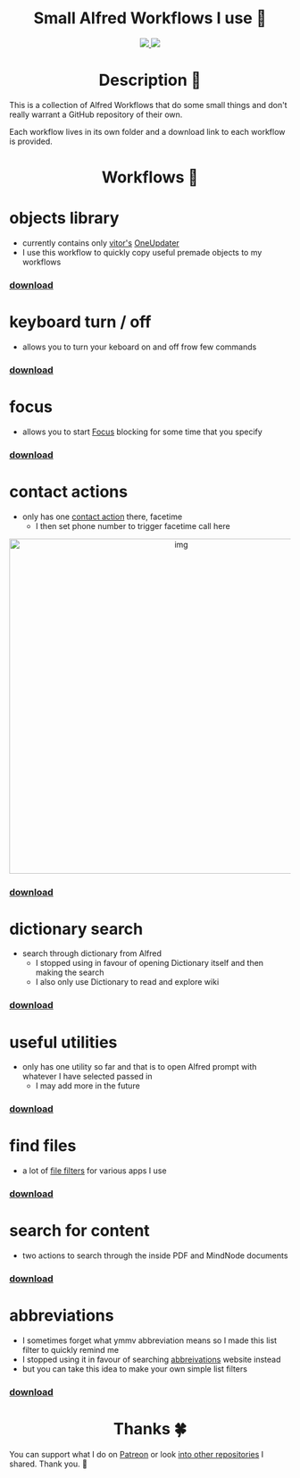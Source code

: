 <h1 align="center">Small Alfred Workflows I use 🎩</h1>

<div align="center">
<a href="https://www.patreon.com/nikitavoloboev">
		<img src="https://img.shields.io/badge/Say%20Thanks-💗-ff69b4.svg">
	</a>
	<a href="https://github.com/nikitavoloboev/small-workflows/blob/master/LICENSE">
		<img src="https://img.shields.io/pypi/l/pipenv.svg">
	</a>
</div>

<h1 align="center"> Description 📕</h1>

This is a collection of Alfred Workflows that do some small things and don't really warrant a GitHub repository of their own.

Each workflow lives in its own folder and a download link to each workflow is provided.

<h1 align="center"> Workflows 🎩</h1>

# objects library

- currently contains only [vitor's](https://github.com/vitorgalvao) [OneUpdater](https://github.com/vitorgalvao/alfred-workflows/tree/master/OneUpdater) 
- I use this workflow to quickly copy useful premade objects to my workflows

### [download](https://github.com/nikitavoloboev/small-workflows/raw/master/workflows/objects%20library.alfredworkflow)

# keyboard turn / off
- allows you to turn your keboard on and off frow few commands

### [download](https://github.com/nikitavoloboev/small-workflows/blob/master/workflows/keyboard%20turn%20on%20:%20off.alfredworkflow?raw=true) 

# focus
- allows you to start [Focus](https://heyfocus.com) blocking for some time that you specify

### [download](https://github.com/nikitavoloboev/small-workflows/blob/master/workflows/focus.alfredworkflow?raw=true)

# contact actions
- only has one [contact action](https://www.alfredapp.com/help/workflows/triggers/contact-action/) there, facetime
	- I then set phone number to trigger facetime call here 

<p align="center"><img src="https://i.imgur.com/nBV3rPS.png" width="600" alt="img"></p>

### [download](https://github.com/nikitavoloboev/small-workflows/blob/master/workflows/contact%20actions.alfredworkflow?raw=true)	

# dictionary search
- search through dictionary from Alfred
	- I stopped using in favour of opening Dictionary itself and then making the search
	- I also only use Dictionary to read and explore wiki

### [download](https://github.com/nikitavoloboev/small-workflows/blob/master/workflows/dictionary.alfredworkflow?raw=true)

# useful utilities 
- only has one utility so far and that is to open Alfred prompt with whatever I have selected passed in
	- I may add more in the future
	
### [download](https://github.com/nikitavoloboev/small-workflows/blob/master/workflows/useful%20utilities.alfredworkflow?raw=true)

# find files
- a lot of [file filters](https://www.alfredapp.com/help/workflows/inputs/file-filter/) for various apps I use

### [download](https://github.com/nikitavoloboev/small-workflows/blob/master/workflows/find%20files.alfredworkflow?raw=true)

# search for content
- two actions to search through the inside PDF and MindNode documents

### [download](https://github.com/nikitavoloboev/small-workflows/blob/master/workflows/search%20for%20content.alfredworkflow?raw=true)

# abbreviations
- I sometimes forget what ymmv abbreviation means so I made this list filter to quickly remind me
- I stopped using it in favour of searching [abbreivations](http://www.abbreviations.com) website instead
- but you can take this idea to make your own simple list filters

### [download](https://github.com/nikitavoloboev/small-workflows/blob/master/workflows/abbreviations.alfredworkflow?raw=true)

<h1 align="center"> Thanks 🍀</h1>

You can support what I do on [Patreon](https://www.patreon.com/nikitavoloboev) or look [into other repositories](https://my.mindnode.com/ZKGETDkUaQUsL3q8q9z788CxG84oEHgDiT79GuzX#-143.5,-902.6,0) I shared. Thank you. 💛 


